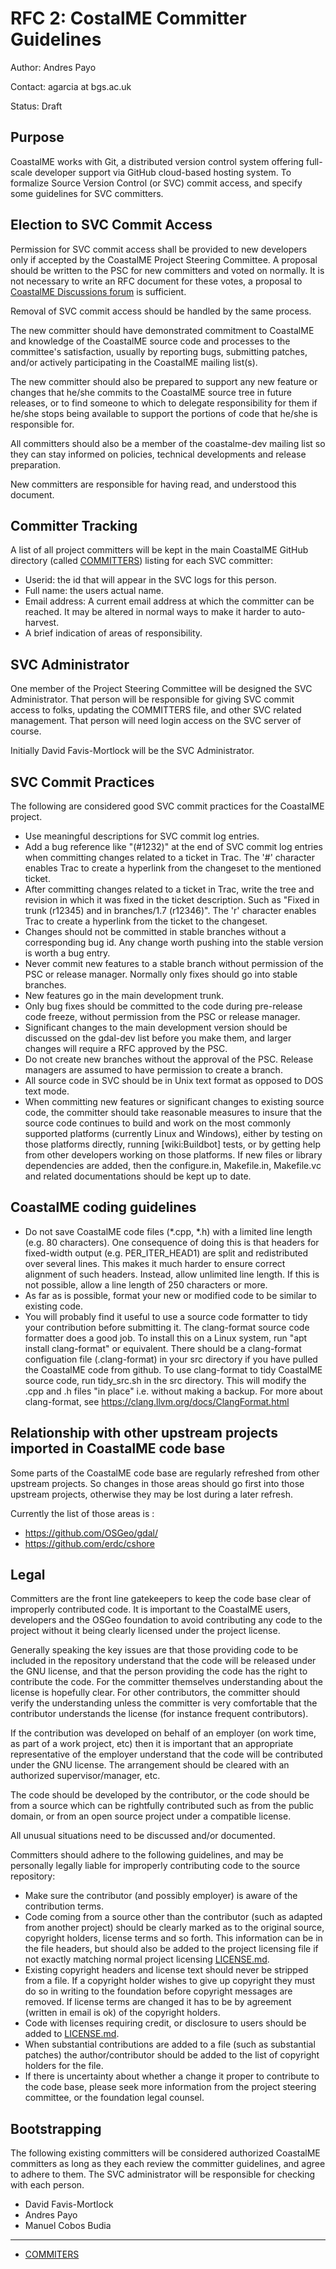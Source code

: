# RFC 2: CostalME Committer Guidelines

Author: Andres Payo

Contact: agarcia at bgs.ac.uk

Status: Draft

Purpose
-------

CoastalME works with Git, a distributed version control system offering full-scale developer support via GitHub cloud-based hosting system. To formalize Source Version Control (or SVC) commit access, and specify some guidelines for SVC committers.

Election to SVC Commit Access
-----------------------------

Permission for SVC commit access shall be provided to new developers
only if accepted by the CoastalME Project Steering Committee. A proposal
should be written to the PSC for new committers and voted on normally.
It is not necessary to write an RFC document for these votes, a proposal
to [CoastalME Discussions forum](https://github.com/apayo/CoastalME/discussions/19#discussion-7445785) is sufficient.

Removal of SVC commit access should be handled by the same process.

The new committer should have demonstrated commitment to CoastalME and
knowledge of the CoastalME source code and processes to the committee's
satisfaction, usually by reporting bugs, submitting patches, and/or
actively participating in the CoastalME mailing list(s).

The new committer should also be prepared to support any new feature or
changes that he/she commits to the CoastalME source tree in future
releases, or to find someone to which to delegate responsibility for
them if he/she stops being available to support the portions of code
that he/she is responsible for.

All committers should also be a member of the coastalme-dev mailing list so
they can stay informed on policies, technical developments and release
preparation.

New committers are responsible for having read, and understood this
document.

Committer Tracking
------------------

A list of all project committers will be kept in the main CoastalME GitHub directory
(called [COMMITTERS](../../COMMITERS.md)) listing for each SVC committer:

-  Userid: the id that will appear in the SVC logs for this person.
-  Full name: the users actual name.
-  Email address: A current email address at which the committer can be
   reached. It may be altered in normal ways to make it harder to
   auto-harvest.
-  A brief indication of areas of responsibility.

SVC Administrator
-----------------

One member of the Project Steering Committee will be designed the SVC
Administrator. That person will be responsible for giving SVC commit
access to folks, updating the COMMITTERS file, and other SVC related
management. That person will need login access on the SVC server of
course.

Initially David Favis-Mortlock will be the SVC Administrator.

SVC Commit Practices
--------------------

The following are considered good SVC commit practices for the CoastalME
project.

-  Use meaningful descriptions for SVC commit log entries.
-  Add a bug reference like "(#1232)" at the end of SVC commit log
   entries when committing changes related to a ticket in Trac. The '#'
   character enables Trac to create a hyperlink from the changeset to
   the mentioned ticket.
-  After committing changes related to a ticket in Trac, write the tree
   and revision in which it was fixed in the ticket description. Such as
   "Fixed in trunk (r12345) and in branches/1.7 (r12346)". The 'r'
   character enables Trac to create a hyperlink from the ticket to the
   changeset.
-  Changes should not be committed in stable branches without a
   corresponding bug id. Any change worth pushing into the stable
   version is worth a bug entry.
-  Never commit new features to a stable branch without permission of
   the PSC or release manager. Normally only fixes should go into stable
   branches.
-  New features go in the main development trunk.
-  Only bug fixes should be committed to the code during pre-release
   code freeze, without permission from the PSC or release manager.
-  Significant changes to the main development version should be
   discussed on the gdal-dev list before you make them, and larger
   changes will require a RFC approved by the PSC.
-  Do not create new branches without the approval of the PSC. Release
   managers are assumed to have permission to create a branch.
-  All source code in SVC should be in Unix text format as opposed to
   DOS text mode.
-  When committing new features or significant changes to existing
   source code, the committer should take reasonable measures to insure
   that the source code continues to build and work on the most commonly
   supported platforms (currently Linux and Windows), either by testing
   on those platforms directly, running [wiki:Buildbot] tests, or by
   getting help from other developers working on those platforms. If new
   files or library dependencies are added, then the configure.in,
   Makefile.in, Makefile.vc and related documentations should be kept up
   to date.
   
CoastalME coding guidelines
---------------------------

- Do not save CoastalME code files (*.cpp, *.h) with a limited line length (e.g. 80 characters). One consequence of doing this is that headers for fixed-width output (e.g. PER_ITER_HEAD1) are split and redistributed over several lines. This makes it much harder to ensure correct alignment of such headers. Instead, allow unlimited line length. If this is not possible, allow a line length of 250 characters or more.
- As far as is possible, format your new or modified code to be similar to existing code.
- You will probably find it useful to use a source code formatter to tidy your contribution before submitting it. The clang-format source code formatter does a good job. To install this on a Linux system, run "apt install clang-format" or equivalent. There should be a clang-format configuation file (.clang-format) in your src directory if you have pulled the CoastalME code from github. To use clang-format to tidy CoastalME source code, run tidy_src.sh in the src directory. This will modify the .cpp and .h files "in place" i.e. without making a backup. For more about clang-format, see https://clang.llvm.org/docs/ClangFormat.html

Relationship with other upstream projects imported in CoastalME code base
------------------------------------------------------------------------

Some parts of the CoastalME code base are regularly refreshed from other
upstream projects. So changes in those areas should go first into those
upstream projects, otherwise they may be lost during a later refresh.

Currently the list of those areas is :

-  https://github.com/OSGeo/gdal/
-  https://github.com/erdc/cshore

Legal
-----

Committers are the front line gatekeepers to keep the code base clear of
improperly contributed code. It is important to the CoastalME users,
developers and the OSGeo foundation to avoid contributing any code to
the project without it being clearly licensed under the project license.

Generally speaking the key issues are that those providing code to be
included in the repository understand that the code will be released
under the GNU license, and that the person providing the code has the
right to contribute the code. For the committer themselves understanding
about the license is hopefully clear. For other contributors, the
committer should verify the understanding unless the committer is very
comfortable that the contributor understands the license (for instance
frequent contributors).

If the contribution was developed on behalf of an employer (on work
time, as part of a work project, etc) then it is important that an
appropriate representative of the employer understand that the code will
be contributed under the GNU license. The arrangement should be
cleared with an authorized supervisor/manager, etc.

The code should be developed by the contributor, or the code should be
from a source which can be rightfully contributed such as from the
public domain, or from an open source project under a compatible
license.

All unusual situations need to be discussed and/or documented.

Committers should adhere to the following guidelines, and may be
personally legally liable for improperly contributing code to the source
repository:

-  Make sure the contributor (and possibly employer) is aware of the
   contribution terms.
-  Code coming from a source other than the contributor (such as adapted
   from another project) should be clearly marked as to the original
   source, copyright holders, license terms and so forth. This
   information can be in the file headers, but should also be added to
   the project licensing file if not exactly matching normal project
   licensing [LICENSE.md](../../LICENSE.md).
-  Existing copyright headers and license text should never be stripped
   from a file. If a copyright holder wishes to give up copyright they
   must do so in writing to the foundation before copyright messages are
   removed. If license terms are changed it has to be by agreement
   (written in email is ok) of the copyright holders.
-  Code with licenses requiring credit, or disclosure to users should be
   added to [LICENSE.md](../../LICENSE.md).
-  When substantial contributions are added to a file (such as
   substantial patches) the author/contributor should be added to the
   list of copyright holders for the file.
-  If there is uncertainty about whether a change it proper to
   contribute to the code base, please seek more information from the
   project steering committee, or the foundation legal counsel.

Bootstrapping
------------

The following existing committers will be considered authorized CoastalME
committers as long as they each review the committer guidelines, and
agree to adhere to them. The SVC administrator will be responsible for
checking with each person.

-  David Favis-Mortlock
-  Andres Payo
-  Manuel Cobos Budia

--------------

-  [COMMITERS](../../COMMITERS.md)
   
